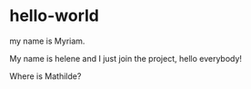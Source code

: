 # hello-world
my name is Myriam.

My name is helene and I just join the project, hello everybody!

Where is Mathilde?
